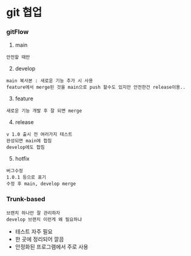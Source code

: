 # git 협업

<h3>gitFlow</h3>

1. main
```
안전할 때만
```
2. develop
```
main 복사본 : 새로운 기능 추가 시 사용
feature에서 merge된 것을 main으로 push 할수도 있지만 안전한건 release이용..
```
3. feature
```
새로운 기능 개발 후 잘 되면 merge
```
4. release
```
v 1.0 출시 전 여러가지 테스트
완성되면 main에 합침
develop에도 합침
```
5. hotfix
```
버그수정
1.0.1 등으로 표기
수정 후 main, develop merge
```

<h3>Trunk-based</h3>

```
브랜치 하나만 잘 관리하자
develop 브랜치 이런게 왜 필요하냐
```

- 테스트 자주 필요
- 한 곳에 정리되어 깔끔
- 안정화된 프로그램에서 주로 사용
